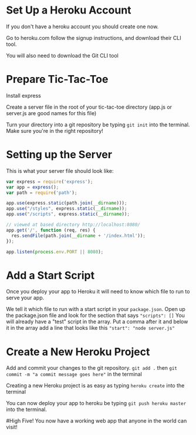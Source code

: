 # Set Up a Heroku Account

If you don't have a heroku account you should create one now.

Go to heroku.com follow the signup instructions, and download their CLI tool.

You will also need to download the Git CLI tool

# Prepare Tic-Tac-Toe

Install express

Create a server file in the root of your tic-tac-toe directory (app.js or server.js are good names for this file)

Turn your directory into a git repository be typing `git init` into the terminal.  Make sure you're in the right repository!

# Setting up the Server

This is what your server file should look like:

```javascript
var express = require('express');
var app = express();
var path = require('path');

app.use(express.static(path.join(__dirname)));
app.use("/styles", express.static(__dirname));
app.use("/scripts", express.static(__dirname));

// viewed at based directory http://localhost:8080/
app.get('/', function (req, res) {
  res.sendFile(path.join(__dirname + '/index.html'));
});

app.listen(process.env.PORT || 8080);
```

# Add a Start Script

Once you deploy your app to Heroku it will need to know which file to run to serve your app.

We tell it which file to run with a start script in your `package.json`.  Open up the package.json file and look for the section that says `"scripts": []` You will already have a "test" script in the array. Put a comma after it and below it in the array add a line that looks like this `"start": "node server.js"`

# Create a New Heroku Project

Add and commit your changes to the git repository. `git add .` then `git commit -m "a commit message goes here"` in the terminal

Creating a new Heroku project is as easy as typing `heroku create` into the terminal

You can now deploy your app to heroku be typing `git push heroku master` into the terminal.

#High Five!
You now have a working web app that anyone in the world can visit!